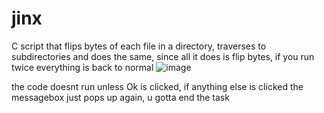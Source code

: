 # jinx
C script that flips bytes of each file in a directory, traverses to subdirectories and does the same, since all it does is flip bytes, if you run twice everything is back to normal
![image](https://github.com/user-attachments/assets/5af108ba-126b-4342-9b1e-aa287b2d269e)

the code doesnt run unless Ok is clicked, if anything else is clicked the messagebox just pops up again, u gotta end the task 
